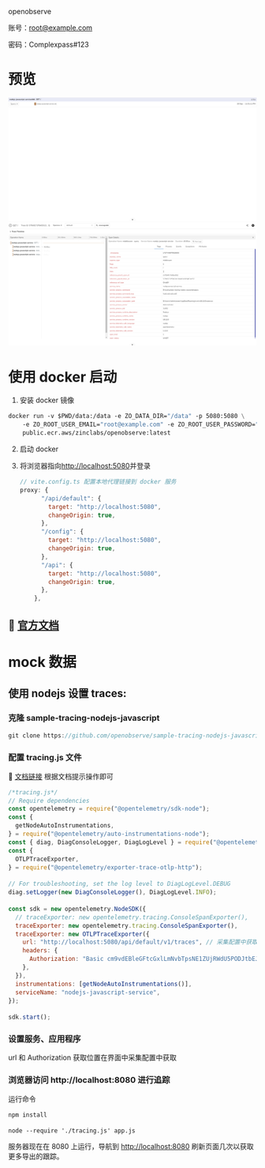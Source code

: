 openobserve

账号：root@example.com

密码：Complexpass#123

# 预览
![alt text](./src/assets/image.png)
![alt text](./src/assets/detailPage.png)



# 使用 docker 启动

1. 安装 docker  镜像

```dockerfile
docker run -v $PWD/data:/data -e ZO_DATA_DIR="/data" -p 5080:5080 \
    -e ZO_ROOT_USER_EMAIL="root@example.com" -e ZO_ROOT_USER_PASSWORD="Complexpass#123" \
    public.ecr.aws/zinclabs/openobserve:latest
```

2. 启动 docker
3. 将浏览器指向[http://localhost:5080](http://localhost:5080/)并登录

   ```js
   // vite.config.ts 配置本地代理链接到 docker 服务
   proxy: {
         "/api/default": {
           target: "http://localhost:5080",
           changeOrigin: true,
         },
         "/config": {
           target: "http://localhost:5080",
           changeOrigin: true,
         },
         "/api": {
           target: "http://localhost:5080",
           changeOrigin: true,
         },
       },
   ```

   



## :link: [官方文档](https://openobserve.ai/docs/)

# mock 数据


## 使用 nodejs 设置 traces: 


### 克隆 sample-tracing-nodejs-javascript
```js
git clone https://github.com/openobserve/sample-tracing-nodejs-javascript
```
### 配置 tracing.js 文件

 :link: [文档链接](https://openobserve.ai/docs/ingestion/traces/nodejs/) 根据文档提示操作即可

 
```js
/*tracing.js*/
// Require dependencies
const opentelemetry = require("@opentelemetry/sdk-node");
const {
  getNodeAutoInstrumentations,
} = require("@opentelemetry/auto-instrumentations-node");
const { diag, DiagConsoleLogger, DiagLogLevel } = require("@opentelemetry/api");
const {
  OTLPTraceExporter,
} = require("@opentelemetry/exporter-trace-otlp-http");

// For troubleshooting, set the log level to DiagLogLevel.DEBUG
diag.setLogger(new DiagConsoleLogger(), DiagLogLevel.INFO);

const sdk = new opentelemetry.NodeSDK({
  // traceExporter: new opentelemetry.tracing.ConsoleSpanExporter(),
  traceExporter: new opentelemetry.tracing.ConsoleSpanExporter(),
  traceExporter: new OTLPTraceExporter({
    url: "http://localhost:5080/api/default/v1/traces", // 采集配置中获取
    headers: {
      Authorization: "Basic cm9vdEBleGFtcGxlLmNvbTpsNE1ZUjRWdU5PODJtbEJJ", // 采集配置中获取
    },
  }),
  instrumentations: [getNodeAutoInstrumentations()],
  serviceName: "nodejs-javascript-service",
});

sdk.start();
```

### 设置服务、应用程序
url 和 Authorization 获取位置在界面中采集配置中获取

### 浏览器访问 http://localhost:8080 进行追踪

运行命令

```
npm install

node --require './tracing.js' app.js
```

服务器现在在 8080 上运行，导航到 [http://localhost:8080](http://localhost:8080/) 刷新页面几次以获取更多导出的跟踪。

